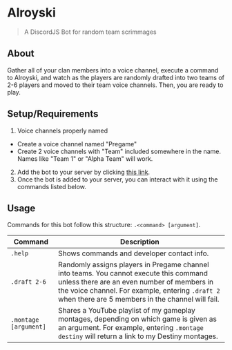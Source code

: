 # Alroyski
> A DiscordJS Bot for random team scrimmages

## About

Gather all of your clan members into a voice channel, execute a command to Alroyski, and watch as the players are randomly drafted into two teams of 2-6 players and moved to their team voice channels. Then, you are ready to play.

## Setup/Requirements
1. Voice channels properly named
  - Create a voice channel named "Pregame"
  - Create 2 voice channels with "Team" included somewhere in the name. Names like "Team 1" or "Alpha Team" will work.
2. Add the bot to your server by clicking [this link](https://discordapp.com/oauth2/authorize?&client_id=578704612782112778&scope=bot&permissions=18082832).
3. Once the bot is added to your server, you can interact with it using the commands listed below.

## Usage

Commands for this bot follow this structure: `.<command> [argument]`.

| Command | Description
|---------|-------------|
| `.help` | Shows commands and developer contact info. |
| `.draft 2-6` | Randomly assigns players in Pregame channel into teams. You cannot execute this command unless there are an even number of members in the voice channel. For example, entering `.draft 2` when there are 5 members in the channel will fail. |
| `.montage [argument]` | Shares a YouTube playlist of my gameplay montages, depending on which game is given as an argument. For example, entering `.montage destiny` will return a link to my Destiny montages. |
